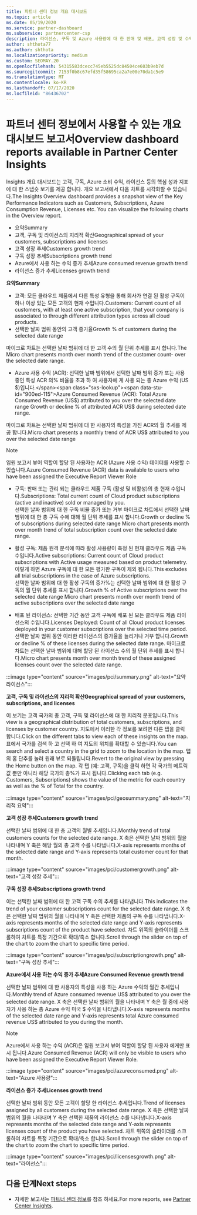 ```yaml
---
title: 파트너 센터 정보 개요 대시보드
ms.topic: article
ms.date: 05/19/2020
ms.service: partner-dashboard
ms.subservice: partnercenter-csp
description: 라이선스, 구독 및 Azure 사용량에 대 한 판매 및 배포, 고객 성장 및 수익 증가에 대 한 스냅숏을 참조 하세요.
author: shthota77
ms.author: shthota
ms.localizationpriority: medium
ms.custom: SEOMAY.20
ms.openlocfilehash: 54315583dcecc745eb5525dc84504ce603b9eb7d
ms.sourcegitcommit: 7153f0b8c67efd35f58695ca2a7e00e70da1c5e9
ms.translationtype: MT
ms.contentlocale: ko-KR
ms.lasthandoff: 07/17/2020
ms.locfileid: "86436702"
---
```

# <a name="overview-dashboard-reports-available-in-partner-center-insights"></a><span data-ttu-id="900ed-103">파트너 센터 정보에서 사용할 수 있는 개요 대시보드 보고서</span><span class="sxs-lookup"><span data-stu-id="900ed-103">Overview dashboard reports available in Partner Center Insights</span></span>
 
<span data-ttu-id="900ed-104">Insights 개요 대시보드는 고객, 구독, Azure 소비 수익, 라이선스 등의 핵심 성과 지표에 대 한 스냅숏 보기를 제공 합니다. 개요 보고서에서 다음 차트를 시각화할 수 있습니다.</span><span class="sxs-lookup"><span data-stu-id="900ed-104">The Insights Overview dashboard provides a snapshot view of the Key Performance Indicators such as Customers, Subscriptions, Azure Consumption Revenue, Licenses etc. You can visualize the following charts in the Overview report.</span></span> 

- <span data-ttu-id="900ed-105">요약</span><span class="sxs-lookup"><span data-stu-id="900ed-105">Summary</span></span>  
- <span data-ttu-id="900ed-106">고객, 구독 및 라이선스의 지리적 확산</span><span class="sxs-lookup"><span data-stu-id="900ed-106">Geographical spread of your customers, subscriptions and licenses</span></span>  
- <span data-ttu-id="900ed-107">고객 성장 추세</span><span class="sxs-lookup"><span data-stu-id="900ed-107">Customers growth trend</span></span> 
- <span data-ttu-id="900ed-108">구독 성장 추세</span><span class="sxs-lookup"><span data-stu-id="900ed-108">Subscriptions growth trend</span></span> 
- <span data-ttu-id="900ed-109">Azure에서 사용 하는 수익 증가 추세</span><span class="sxs-lookup"><span data-stu-id="900ed-109">Azure consumed revenue growth trend</span></span> 
- <span data-ttu-id="900ed-110">라이선스 증가 추세</span><span class="sxs-lookup"><span data-stu-id="900ed-110">Licenses growth trend</span></span> 

<span data-ttu-id="900ed-111">**요약**</span><span class="sxs-lookup"><span data-stu-id="900ed-111">**Summary**</span></span>

- <span data-ttu-id="900ed-112">고객: 모든 클라우드 제품에서 다른 특성 유형을 통해 회사가 연결 된 활성 구독이 하나 이상 있는 모든 고객의 현재 수입니다.</span><span class="sxs-lookup"><span data-stu-id="900ed-112">Customers: Current count of all customers, with at least one active subscription, that your company is associated to through different attribution types across all cloud products.</span></span> 
- <span data-ttu-id="900ed-113">선택한 날짜 범위 동안의 고객 증가율</span><span class="sxs-lookup"><span data-stu-id="900ed-113">Growth % of customers during the selected date range</span></span> 

<span data-ttu-id="900ed-114">마이크로 차트는 선택한 날짜 범위에 대 한 고객 수의 월 단위 추세를 표시 합니다.</span><span class="sxs-lookup"><span data-stu-id="900ed-114">The Micro chart presents month over month trend of the customer count-  over the selected date range.</span></span> 

 
- <span data-ttu-id="900ed-115">Azure 사용 수익 (ACR): 선택한 날짜 범위에서 선택한 날짜 범위 증가 또는 사용 중인 특성 ACR 의% 비율을 초과 하 여 사용자에 게 사용 되는 총 Azure 수익 (US $)입니다.</span><span class="sxs-lookup"><span data-stu-id="900ed-115">Azure Consumed Revenue (ACR): Total Azure Consumed Revenue (US$) attributed to you over the selected date range Growth or decline % of attributed ACR US$ during selected date range.</span></span>

<span data-ttu-id="900ed-116">마이크로 차트는 선택한 날짜 범위에 대 한 사용자의 특성을 가진 ACR의 월 추세를 제공 합니다.</span><span class="sxs-lookup"><span data-stu-id="900ed-116">Micro chart presents a monthly trend of ACR US$ attributed to you over the selected date range</span></span> 
>[!Note] 
><span data-ttu-id="900ed-117">임원 보고서 뷰어 역할이 할당 된 사용자는 ACR (Azure 사용 수익) 데이터를 사용할 수 있습니다.</span><span class="sxs-lookup"><span data-stu-id="900ed-117">Azure Consumed Revenue (ACR) data is available to users who have been assigned the Executive Report Viewer Role</span></span> 
 
- <span data-ttu-id="900ed-118">구독: 판매 또는 관리 되는 클라우드 제품 구독 (활성 및 비활성)의 총 현재 수입니다.</span><span class="sxs-lookup"><span data-stu-id="900ed-118">Subscriptions: Total current count of Cloud product subscriptions (active and inactive) sold or managed by you.</span></span>  
<span data-ttu-id="900ed-119">선택한 날짜 범위에 대 한 구독 비율 증가 또는 거부 마이크로 차트에서 선택한 날짜 범위에 대 한 총 구독 수에 대해 월 단위 추세를 표시 합니다.</span><span class="sxs-lookup"><span data-stu-id="900ed-119">Growth or decline % of subscriptions during selected date range Micro chart presents month over month trend of total subscription count over the selected date range.</span></span> 
 
- <span data-ttu-id="900ed-120">활성 구독: 제품 원격 분석에 따라 활성 사용량이 측정 된 현재 클라우드 제품 구독 수입니다.</span><span class="sxs-lookup"><span data-stu-id="900ed-120">Active subscriptions: Current count of Cloud product subscriptions with Active usage measured based on product telemetry.</span></span> <span data-ttu-id="900ed-121">이렇게 하면 Azure 구독에 대 한 모든 평가판 구독이 제외 됩니다.</span><span class="sxs-lookup"><span data-stu-id="900ed-121">This excludes all trial subscriptions in the case of Azure subscriptions.</span></span>  
<span data-ttu-id="900ed-122">선택한 날짜 범위에 대 한 활성 구독의 증가%는 선택한 날짜 범위에 대 한 활성 구독의 월 단위 추세를 표시 합니다.</span><span class="sxs-lookup"><span data-stu-id="900ed-122">Growth % of Active subscriptions over the selected date range Micro chart presents month over month trend of active subscriptions over the selected date range</span></span> 
 
- <span data-ttu-id="900ed-123">배포 된 라이선스: 선택한 기간 동안 고객 구독에 배포 된 모든 클라우드 제품 라이선스의 수입니다.</span><span class="sxs-lookup"><span data-stu-id="900ed-123">Licenses Deployed: Count of all Cloud product licenses deployed in your customer subscriptions over the selected time period.</span></span> <span data-ttu-id="900ed-124">선택한 날짜 범위 동안 이러한 라이선스의 증가율을 늘리거나 거부 합니다.</span><span class="sxs-lookup"><span data-stu-id="900ed-124">Growth or decline % of these licenses during the selected date range.</span></span> <span data-ttu-id="900ed-125">마이크로 차트는 선택한 날짜 범위에 대해 할당 된 라이선스 수의 월 단위 추세를 표시 합니다.</span><span class="sxs-lookup"><span data-stu-id="900ed-125">Micro chart presents month over month trend of these assigned licenses count over the selected date range.</span></span>

:::image type="content" source="images/pci/summary.png" alt-text="요약 라이선스":::

<span data-ttu-id="900ed-127">**고객, 구독 및 라이선스의 지리적 확산**</span><span class="sxs-lookup"><span data-stu-id="900ed-127">**Geographical spread of your customers, subscriptions, and licenses**</span></span> 

<span data-ttu-id="900ed-128">이 보기는 고객 국가의 총 고객, 구독 및 라이선스에 대 한 지리적 분포입니다.</span><span class="sxs-lookup"><span data-stu-id="900ed-128">This view is a geographical distribution of total customers, subscriptions, and licenses by customer country.</span></span> <span data-ttu-id="900ed-129">지도에서 이러한 각 정보를 보려면 다른 탭을 클릭 합니다.</span><span class="sxs-lookup"><span data-stu-id="900ed-129">Click on the different tabs to view each of these insights on the map.</span></span> <span data-ttu-id="900ed-130">표에서 국가를 검색 하 고 선택 하 여 지도의 위치를 확대할 수 있습니다.</span><span class="sxs-lookup"><span data-stu-id="900ed-130">You can search and select a country in the grid to zoom to the location in the map.</span></span> <span data-ttu-id="900ed-131">맵의 홈 단추를 눌러 원래 뷰로 되돌립니다.</span><span class="sxs-lookup"><span data-stu-id="900ed-131">Revert to the original view by pressing the Home button on the map.</span></span> <span data-ttu-id="900ed-132">각 탭 (예: 고객, 구독)을 클릭 하면 각 국가의 메트릭 값 뿐만 아니라 해당 국가의 총%가 표시 됩니다.</span><span class="sxs-lookup"><span data-stu-id="900ed-132">Clicking each tab (e.g. Customers, Subscriptions) shows the value of the metric for each country as well as the % of Total for the country.</span></span>  

:::image type="content" source="images/pci/geosummary.png" alt-text="지리적 요약":::

<span data-ttu-id="900ed-134">**고객 성장 추세**</span><span class="sxs-lookup"><span data-stu-id="900ed-134">**Customers growth trend**</span></span>

<span data-ttu-id="900ed-135">선택한 날짜 범위에 대 한 총 고객의 월별 추세입니다.</span><span class="sxs-lookup"><span data-stu-id="900ed-135">Monthly trend of total customers counts for the selected date range.</span></span> <span data-ttu-id="900ed-136">X 축은 선택한 날짜 범위의 월을 나타내며 Y 축은 해당 월의 총 고객 수를 나타냅니다.</span><span class="sxs-lookup"><span data-stu-id="900ed-136">X-axis represents months of the selected date range and Y-axis represents total customer count for that month.</span></span> 

:::image type="content" source="images/pci/customergrowth.png" alt-text="고객 성장 추세":::

<span data-ttu-id="900ed-138">**구독 성장 추세**</span><span class="sxs-lookup"><span data-stu-id="900ed-138">**Subscriptions growth trend**</span></span>

<span data-ttu-id="900ed-139">이는 선택한 날짜 범위에 대 한 고객 구독 수의 추세를 나타냅니다.</span><span class="sxs-lookup"><span data-stu-id="900ed-139">This indicates the trend of your customer subscriptions count for the selected date range.</span></span> <span data-ttu-id="900ed-140">X 축은 선택한 날짜 범위의 월을 나타내며 Y 축은 선택한 제품의 구독 수를 나타냅니다.</span><span class="sxs-lookup"><span data-stu-id="900ed-140">X-axis represents months of the selected date range and Y-axis represents subscriptions count of the product have selected.</span></span> <span data-ttu-id="900ed-141">차트 위쪽의 슬라이더를 스크롤하여 차트를 특정 기간으로 확대/축소 합니다.</span><span class="sxs-lookup"><span data-stu-id="900ed-141">Scroll through the slider on top of the chart to zoom the chart to specific time period.</span></span> 

:::image type="content" source="images/pci/subscriptiongrowth.png" alt-text="구독 성장 추세":::

<span data-ttu-id="900ed-143">**Azure에서 사용 하는 수익 증가 추세**</span><span class="sxs-lookup"><span data-stu-id="900ed-143">**Azure Consumed Revenue growth trend**</span></span>

<span data-ttu-id="900ed-144">선택한 날짜 범위에 대 한 사용자의 특성을 사용 하는 Azure 수익의 월간 추세입니다.</span><span class="sxs-lookup"><span data-stu-id="900ed-144">Monthly trend of Azure consumed revenue US$ attributed to you over the selected date range.</span></span> <span data-ttu-id="900ed-145">X 축은 선택한 날짜 범위의 월을 나타내며 Y 축은 월 중에 사용자가 사용 하는 총 Azure 수익 미국 $ 수익을 나타냅니다.</span><span class="sxs-lookup"><span data-stu-id="900ed-145">X-axis represents months of the selected date range and Y-axis represents total Azure consumed revenue US$ attributed to you during the month.</span></span>
   
>[!Note] 
><span data-ttu-id="900ed-146">Azure에서 사용 하는 수익 (ACR)은 임원 보고서 뷰어 역할이 할당 된 사용자 에게만 표시 됩니다.</span><span class="sxs-lookup"><span data-stu-id="900ed-146">Azure Consumed Revenue (ACR) will only be visible to users who have been assigned the Executive Report Viewer Role.</span></span> 

:::image type="content" source="images/pci/azureconsumed.png" alt-text="Azure 사용량":::

<span data-ttu-id="900ed-148">**라이선스 증가 추세**</span><span class="sxs-lookup"><span data-stu-id="900ed-148">**Licenses growth trend**</span></span>
 
<span data-ttu-id="900ed-149">선택한 날짜 범위 동안 모든 고객이 할당 한 라이선스 추세입니다.</span><span class="sxs-lookup"><span data-stu-id="900ed-149">Trend of licenses assigned by all customers during the selected date range.</span></span> <span data-ttu-id="900ed-150">X 축은 선택한 날짜 범위의 월을 나타내며 Y 축은 선택한 제품의 라이선스 수를 나타냅니다.</span><span class="sxs-lookup"><span data-stu-id="900ed-150">X-axis represents months of the selected date range and Y-axis represents licenses count of the product you have selected.</span></span> <span data-ttu-id="900ed-151">차트 위쪽의 슬라이더를 스크롤하여 차트를 특정 기간으로 확대/축소 합니다.</span><span class="sxs-lookup"><span data-stu-id="900ed-151">Scroll through the slider on top of the chart to zoom the chart to specific time period.</span></span>  

:::image type="content" source="images/pci/licensesgrowth.png" alt-text="라이선스":::

## <a name="next-steps"></a><span data-ttu-id="900ed-153">다음 단계</span><span class="sxs-lookup"><span data-stu-id="900ed-153">Next steps</span></span>

- <span data-ttu-id="900ed-154">자세한 보고서는 [파트너 센터 정보](partner-center-insights.md)를 참조 하세요.</span><span class="sxs-lookup"><span data-stu-id="900ed-154">For more reports, see [Partner Center Insights](partner-center-insights.md).</span></span>
